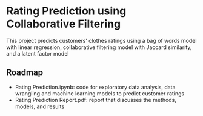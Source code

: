 # Rating Prediction using Collaborative Filtering

This project predicts customers' clothes ratings using a bag of words model with linear regression, collaborative filtering model with Jaccard similarity, and a latent factor model

## Roadmap

- Rating Prediction.ipynb: code for exploratory data analysis, data wrangling and machine learning models to predict customer ratings
- Rating Prediction Report.pdf: report that discusses the methods, models, and results
